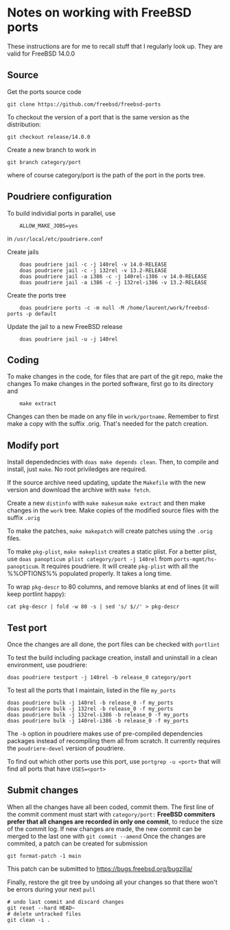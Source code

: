 # Notes on working with FreeBSD ports

These instructions are for me to recall stuff that I regularly look up. They are valid for FreeBSD 14.0.0

## Source
Get the ports source code

    git clone https://github.com/freebsd/freebsd-ports

To checkout the version of a port that is the same version as the distribution:

    git checkout release/14.0.0

Create a new branch to work in

    git branch category/port
where of course category/port is the path of the port in the ports tree.

## Poudriere configuration
To build individial ports in parallel, use

        ALLOW_MAKE_JOBS=yes
in `/usr/local/etc/poudriere.conf`

Create jails

        doas poudriere jail -c -j 140rel -v 14.0-RELEASE
        doas poudriere jail -c -j 132rel -v 13.2-RELEASE
        doas poudriere jail -a i386 -c -j 140rel-i386 -v 14.0-RELEASE
        doas poudriere jail -a i386 -c -j 132rel-i386 -v 13.2-RELEASE

Create the ports tree

        doas poudriere ports -c -m null -M /home/laurent/work/freebsd-ports -p default

Update the jail to a new FreeBSD release

        doas poudriere jail -u -j 140rel

## Coding
To make changes in the code, for files that are part of the git repo, make the changes
To make changes in the ported software, first go to its directory and

        make extract
Changes can then be made on any file in `work/portname`. Remember to first make a copy with the suffix .orig. That's needed for the patch creation.

## Modify port
Install dependedncies with `doas make depends clean`. Then, to compile and install, just `make`. No root priviledges are required.

If the source archive need updating, update the `Makefile` with the new version and download the archive with `make fetch`.

Create a new `distinfo` with `make makesum`
`make extract` and then make changes in the `work` tree. Make copies of the modified source files with the suffix `.orig` 

To make the patches, `make makepatch` will create patches using the `.orig` files.

To make `pkg-plist`, `make makeplist` creates a static plist. For a better plist, use `doas panopticum plist category/port -j 140rel` from `ports-mgmt/hs-panopticum`. It requires poudriere. It will create `pkg-plist` with all the %%OPTIONS%% populated properly. It takes a long time.

To wrap `pkg-descr` to 80 columns, and remove blanks at end of lines (it will keep portlint happy): 

    cat pkg-descr | fold -w 80 -s | sed 's/ $//' > pkg-descr

## Test port
Once the changes are all done, the port files can be checked with `portlint`

To test the build including package creation, install and uninstall in a clean environment, use poudriere:

    doas poudriere testport -j 140rel -b release_0 category/port

To test all the ports that I maintain, listed in the file `my_ports`

    doas poudriere bulk -j 140rel -b release_0 -f my_ports
    doas poudriere bulk -j 132rel -b release_0 -f my_ports
    doas poudriere bulk -j 132rel-i386 -b release_0 -f my_ports
    doas poudriere bulk -j 140rel-i386 -b release_0 -f my_ports

The `-b` option in poudriere makes use of pre-compiled dependencies packages instead of recompiling them all from scratch. It currently requires the `poudriere-devel` version of poudriere.

To find out which other ports use this port, use `portgrep -u <port>` that will find all ports that have `USES=<port>`

## Submit changes
When all the changes have all been coded, commit them. The first line of the commit comment must start with `category/port:`
**FreeBSD commiters prefer that all changes are recorded in only one commit**, to reduce the size of the commit log.
If new changes are made, the new commit can be merged to the last one with `git commit --amend`
Once the changes are commited, a patch can be created for submission

    git format-patch -1 main
This patch can be submitted to https://bugs.freebsd.org/bugzilla/

Finally, restore the git tree by undoing all your changes so that there won't be errors during your next `pull`

    # undo last commit and discard changes
    git reset --hard HEAD~
    # delete untracked files
    git clean -i .

